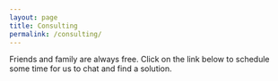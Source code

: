 ```yaml
---
layout: page
title: Consulting
permalink: /consulting/
---
```


Friends and family are always free.
Click on the link below to schedule some time for us to chat and find a solution.

<!-- Calendly inline widget begin -->
<div class="calendly-inline-widget" data-url="https://calendly.com/ckiesz?hide_landing_page_details=1&primary_color=5609db" style="min-width:320px;height:630px;"></div>
<script type="text/javascript" src="https://assets.calendly.com/assets/external/widget.js"></script>
<!-- Calendly inline widget end -->
